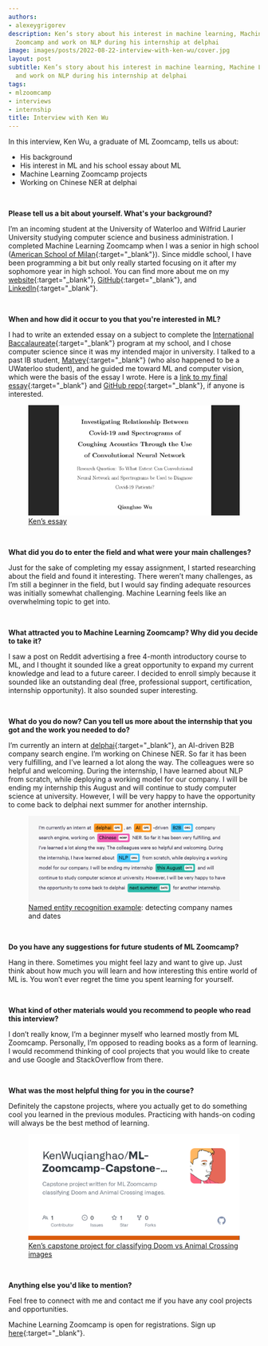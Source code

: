 ```yaml
---
authors:
- alexeygrigorev
description: Ken’s story about his interest in machine learning, Machine Learning
  Zoomcamp and work on NLP during his internship at delphai
image: images/posts/2022-08-22-interview-with-ken-wu/cover.jpg
layout: post
subtitle: Ken’s story about his interest in machine learning, Machine Learning Zoomcamp
  and work on NLP during his internship at delphai
tags:
- mlzoomcamp
- interviews
- internship
title: Interview with Ken Wu
---
```


In this interview, Ken Wu, a graduate of ML Zoomcamp, tells us about:

-   His background
-   His interest in ML and his school essay about ML
-   Machine Learning Zoomcamp projects
-   Working on Chinese NER at delphai

&nbsp;

**Please tell us a bit about yourself. What's your background?**

I’m an incoming student at the University of Waterloo and Wilfrid Laurier University studying computer science and business administration. I completed Machine Learning Zoomcamp when I was a senior in high school ([American School of Milan](https://www.asmilan.org/){:target="_blank"}). Since middle school, I have been programming a bit but only really started focusing on it after my sophomore year in high school. You can find more about me on my [website](https://kenwu.is-a.dev/){:target="_blank"}, [GitHub](https://github.com/KenWuqianghao){:target="_blank"}, and [LinkedIn](https://www.linkedin.com/in/qianghao-wu-798246204/){:target="_blank"}.

&nbsp;

**When and how did it occur to you that you're interested in ML?**

I had to write an extended essay on a subject to complete the [International Baccalaureate](https://www.ibo.org/){:target="_blank"} program at my school, and I chose computer science since it was my intended major in university. I talked to a past IB student, [Matvey](https://www.linkedin.com/in/matvey-ryabov/){:target="_blank"} (who also happened to be a UWaterloo student), and he guided me toward ML and computer vision, which were the basis of the essay I wrote. Here is a [link to my final essay](https://drive.google.com/file/d/14p_EKxl0ZL26waGNz-h1P06uJoZr9JT6/view?usp=sharing){:target="_blank"} and [GitHub repo](https://github.com/KenWuqianghao/Covid-CNN){:target="_blank"}, if anyone is interested.

<figure>
<img src="/images/posts/2022-08-22-interview-with-ken-wu/image1.png"  />
<figcaption><a href="https://drive.google.com/file/d/14p_EKxl0ZL26waGNz-h1P06uJoZr9JT6/view" target="_blank">Ken’s essay</a></figcaption>
</figure>

&nbsp;

**What did you do to enter the field and what were your main challenges?**

Just for the sake of completing my essay assignment, I started researching about the field and found it interesting. There weren’t many challenges, as I’m still a beginner in the field, but I would say finding adequate resources was initially somewhat challenging. Machine Learning feels like an overwhelming topic to get into.

&nbsp;

**What attracted you to Machine Learning Zoomcamp? Why did you decide to take it?**

I saw a post on Reddit advertising a free 4-month introductory course to ML, and I thought it sounded like a great opportunity to expand my current knowledge and lead to a future career. I decided to enroll simply because it sounded like an outstanding deal (free, professional support, certification, internship opportunity). It also sounded super interesting.

&nbsp;

**What do you do now? Can you tell us more about the internship that you got and the work you needed to do?**

I’m currently an intern at [delphai](https://www.delphai.com/){:target="_blank"}, an AI-driven B2B company search engine. I’m working on Chinese NER. So far it has been very fulfilling, and I’ve learned a lot along the way. The colleagues were so helpful and welcoming. During the internship, I have learned about NLP from scratch, while deploying a working model for our company. I will be ending my internship this August and will continue to study computer science at university. However, I will be very happy to have the opportunity to come back to delphai next summer for another internship.

<figure>
<img src="/images/posts/2022-08-22-interview-with-ken-wu/image2.png"  />
<figcaption><a href="https://explosion.ai/demos/displacy-ent" target="_blank">Named entity recognition example</a>: detecting company names and dates</figcaption>
</figure>

&nbsp;

**Do you have any suggestions for future students of ML Zoomcamp?**

Hang in there. Sometimes you might feel lazy and want to give up. Just think about how much you will learn and how interesting this entire world of ML is. You won’t ever regret the time you spent learning for yourself.

&nbsp;

**What kind of other materials would you recommend to people who read this interview?**

I don’t really know, I’m a beginner myself who learned mostly from ML Zoomcamp. Personally, I’m opposed to reading books as a form of learning. I would recommend thinking of cool projects that you would like to create and use Google and StackOverflow from there.

&nbsp;

**What was the most helpful thing for you in the course?**

Definitely the capstone projects, where you actually get to do something cool you learned in the previous modules. Practicing with hands-on coding will always be the best method of learning.

<figure>
<a href="https://github.com/KenWuqianghao/ML-Zoomcamp-Capstone-Project" target="_blank">
<img src="/images/posts/2022-08-22-interview-with-ken-wu/image3.png"  />
</a>
<figcaption><a href="https://github.com/KenWuqianghao/ML-Zoomcamp-Capstone-Project" target="_blank">Ken’s capstone project for classifying Doom vs Animal Crossing images</a></figcaption>
</figure>

&nbsp;


**Anything else you'd like to mention?**

Feel free to connect with me and contact me if you have any cool projects and opportunities.

<div class="article-divider"></div>

Machine Learning Zoomcamp is open for registrations. Sign up [here](http://mlzoomcamp.com/){:target="_blank"}.